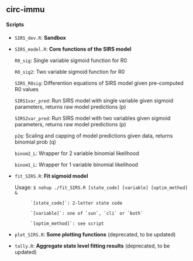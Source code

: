 ## circ-immu

#### Scripts

* `SIRS_dev.R`: __Sandbox__

* `SIRS_model.R`: __Core functions of the SIRS model__

  `R0_sig`: Single variable sigmoid function for R0
  
  `R0_sig2`: Two variable sigmoid function for R0
  
  `SIRS_R0sig`: Differention equations of SIRS model given pre-computed R0 values
  
  `SIRS1var_pred`: Run SIRS model with single variable given sigmoid parameters, returns raw model predictions (p)
  
  `SIRS2var_pred`:  Run SIRS model with two variables given sigmoid parameters, returns raw model predictions (p)
  
  `p2q`: Scaling and capping of model predictions given data, returns binomial prob (q)
  
  `binom2_L`: Wrapper for 2 variable binomial likelihood
  
  `binom1_L`: Wrapper for 1 variable binomial likelihood

* `fit_SIRS.R`: __Fit sigmoid model__

    Usage: `$ nohup ./fit_SIRS.R [state_code] [variable] [optim_method] &`

    		`[state_code]`: 2-letter state code

    		`[variable]`: one of `sun`, `cli` or `both`
    		
    		`[optim_method]`: see script

* `plot_SIRS.R`: __Some plotting functions__ (deprecated, to be updated)

* `tally.R`: __Aggregate state level fitting results__ (deprecated, to be updated)
